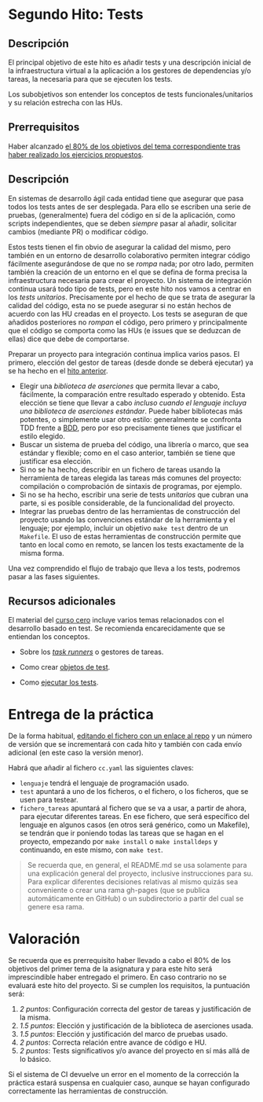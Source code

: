 # Segundo Hito: Tests

## Descripción

El principal objetivo de este hito es añadir tests y una descripción
inicial de la infraestructura virtual a la aplicación a los gestores
de dependencias y/o tareas, la necesaria
para que se ejecuten los tests.

Los
subobjetivos son entender los conceptos de tests funcionales/unitarios
y su relación estrecha con las HUs.

## Prerrequisitos

Haber alcanzado
[el 80% de los objetivos del tema correspondiente tras haber realizado los ejercicios propuestos](../temas/Desarrollo_basado_en_pruebas.md).

## Descripción

En sistemas de desarrollo ágil cada entidad tiene que asegurar que
pasa todos los tests antes de ser desplegada. Para ello se escriben
una serie de pruebas, (generalmente) fuera del código en sí de la
aplicación, como scripts independientes, que se
deben *siempre* pasar al añadir, solicitar cambios (mediante PR) o
modificar código.

Estos
tests tienen el fin obvio de asegurar la calidad del mismo, pero
también en un entorno de desarrollo colaborativo permiten integrar
código fácilmente asegurándose de que no se *rompa* nada; por otro
lado, permiten también la creación de un entorno en el que se defina
de forma precisa la infraestructura necesaria para crear el
proyecto. Un sistema de integración continua usará todo tipo de tests,
pero en este hito nos vamos a centrar en los *tests
unitarios*. Precisamente por el hecho de que se trata de asegurar la
calidad del código, esta no se puede asegurar si no están hechos de
acuerdo con las HU creadas en el proyecto. Los tests se aseguran de
que añadidos posteriores no *rompan* el código, pero primero y
principalmente que el código se comporta como las HUs (e issues que se
deduzcan de ellas) dice que debe de comportarse.

Preparar un proyecto para integración continua implica varios
pasos. El primero, elección del gestor de tareas (desde donde se
deberá ejecutar) ya se ha hecho en
el [hito anterior](1.Infraestructura.md).

- Elegir una *biblioteca de aserciones* que permita llevar a cabo,
  fácilmente, la comparación entre resultado esperado y obtenido. Esta
  elección se tiene que llevar a cabo *incluso cuando el lenguaje
  incluya una biblioteca de aserciones estándar*. Puede haber
  bibliotecas más potentes, o simplemente usar otro estilo:
  generalmente se confronta TDD frente
  a [BDD](https://en.wikipedia.org/wiki/Behavior-driven_development),
  pero por eso precisamente tienes que justificar el estilo elegido.
- Buscar un sistema de prueba del código, una librería o marco, que sea estándar y
  flexible; como en el caso anterior, también se tiene que justificar
  esa elección.
- Si no se ha hecho, describir en un fichero de tareas usando la
  herramienta de tareas elegida las tareas más comunes del proyecto:
  compilación o comprobación de sintaxis de programas, por ejemplo.
- Si no se ha hecho, escribir una serie de tests *unitarios* que
  cubran una parte, si es posible considerable, de la funcionalidad
  del proyecto.
- Integrar las pruebas dentro de las herramientas de construcción del
  proyecto usando las convenciones estándar de la herramienta y el lenguaje; por
  ejemplo, incluir un objetivo `make test` dentro de un `Makefile`. El
  uso de estas herramientas de construcción permite que tanto en local
  como en remoto, se lancen los tests exactamente de la misma forma.

Una vez comprendido el flujo de trabajo que lleva a los tests,
podremos pasar a las fases siguientes.

## Recursos adicionales

El material del [curso cero](https://jj.github.io/curso-tdd) incluye
varios temas relacionados con el desarrollo basado en test. Se
recomienda encarecidamente que se entiendan los conceptos.

* Sobre los
  [*task runners*](https://jj.github.io/curso-tdd/temas/gestores-tareas.html) o
  gestores de tareas.

* Como crear
  [objetos de test](https://jj.github.io/curso-tdd/temas/tests-unitarios-organizaci%C3%B3n.html).

* Como [ejecutar los tests](https://jj.github.io/curso-tdd/temas/tests-unitarios.html).

# Entrega de la práctica

De la forma
habitual,
[editando el fichero con un enlace al repo](https://github.com/JJ/CC-20-21/blob/master/proyectos/2.md) y
un número de versión que se incrementará con cada hito y también con
cada envío adicional (en este caso la versión menor).

Habrá que añadir al fichero `cc.yaml` las siguientes claves:

* `lenguaje` tendrá el lenguaje de programación usado.
* `test` apuntará a uno de los ficheros, o el fichero, o los ficheros, que se usen para
  testear.
* `fichero_tareas` apuntará al fichero que se va a usar, a partir de ahora,
  para ejecutar diferentes tareas. En ese fichero, que será específico
  del lenguaje en algunos casos (en otros será genérico, como un
  Makefile), se tendrán que ir poniendo todas las tareas que se hagan
  en el proyecto, empezando por `make install` o `make installdeps` y
  continuando, en este mismo, con `make test`.

> Se recuerda que, en general, el README.md se usa solamente para una explicación
> general del proyecto, inclusive instrucciones para su. Para explicar
> diferentes decisiones relativas al mismo quizás sea conveniente o
> crear una rama gh-pages (que se publica automáticamente en GitHub) o
>un subdirectorio a partir del cual se genere esa rama.

# Valoración

Se recuerda que es prerrequisito haber llevado a cabo el 80% de los
objetivos del primer tema de la asignatura y para este hito será
imprescindible haber entregado el primero. En caso contrario no se
evaluará este hito del proyecto. Si se cumplen los requisitos, la
puntuación será:

1. *2 puntos*: Configuración correcta del gestor de tareas
   y justificación de la misma.
2. *1.5 puntos*: Elección y justificación de la biblioteca de aserciones usada.
3. *1.5 puntos*: Elección y justificación del marco de pruebas usado.
4. *2 puntos*: Correcta relación entre avance de código e HU.
5. *2 puntos*: Tests significativos y/o avance del proyecto en sí más
  allá de lo básico.

Si el sistema de CI devuelve un error en el momento de la corrección la práctica estará suspensa
  en cualquier caso, aunque se hayan configurado correctamente las
  herramientas de construcción.
